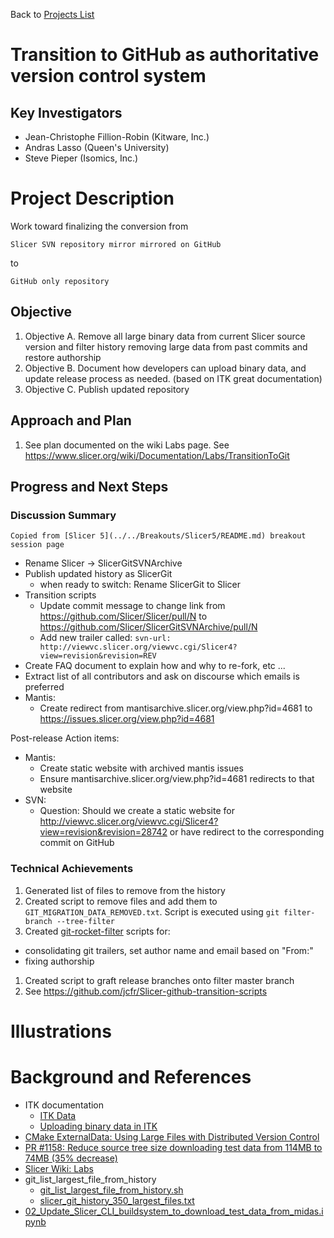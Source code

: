 Back to [Projects List](../../README.md#ProjectsList)

# Transition to GitHub as authoritative version control system

## Key Investigators

- Jean-Christophe Fillion-Robin (Kitware, Inc.)
- Andras Lasso (Queen's University)
- Steve Pieper (Isomics, Inc.)

# Project Description

<!-- Add a short paragraph describing the project. -->

Work toward finalizing the conversion from

`Slicer SVN repository mirror mirrored on GitHub`

to

`GitHub only repository`

## Objective

<!-- Describe here WHAT you would like to achieve (what you will have as end result). -->

1. Objective A. Remove all large binary data from current Slicer source version and filter history removing large data from past commits and restore authorship
1. Objective B. Document how developers can upload binary data, and update release process as needed. (based on ITK great documentation)
1. Objective C. Publish updated repository

## Approach and Plan

<!-- Describe here HOW you would like to achieve the objectives stated above. -->

1. See plan documented on the wiki Labs page. See https://www.slicer.org/wiki/Documentation/Labs/TransitionToGit

## Progress and Next Steps

<!-- Update this section as you make progress, describing of what you have ACTUALLY DONE. If there are specific steps that you could not complete then you can describe them here, too. -->

### Discussion Summary

`Copied from [Slicer 5](../../Breakouts/Slicer5/README.md) breakout session page`

* Rename Slicer -> SlicerGitSVNArchive
* Publish updated history as SlicerGit
  * when ready to switch: Rename SlicerGit to Slicer
* Transition scripts
  * Update commit message to change link from https://github.com/Slicer/Slicer/pull/N  to https://github.com/Slicer/SlicerGitSVNArchive/pull/N
  * Add new trailer called: `svn-url: http://viewvc.slicer.org/viewvc.cgi/Slicer4?view=revision&revision=REV`
* Create FAQ document to explain how and why to re-fork, etc ...
* Extract list of all contributors and ask on discourse which emails is preferred
* Mantis:
  * Create redirect from mantisarchive.slicer.org/view.php?id=4681 to https://issues.slicer.org/view.php?id=4681
  
Post-release Action items:
* Mantis:
  * Create static website with archived mantis issues
  * Ensure mantisarchive.slicer.org/view.php?id=4681 redirects to that website
* SVN:
  * Question: Should we create a static website for http://viewvc.slicer.org/viewvc.cgi/Slicer4?view=revision&revision=28742 or have redirect to the corresponding commit on GitHub


### Technical Achievements

1. Generated list of files to remove from the history
1. Created script to remove files and add them to `GIT_MIGRATION_DATA_REMOVED.txt`. Script is executed using `git filter-branch --tree-filter`
1. Created [git-rocket-filter](https://github.com/jcfr/dockgit-rocket-filter#readme) scripts for:
  * consolidating git trailers, set author name and email based on "From:"
  * fixing authorship
1. Created script to graft release branches onto filter master branch
1. See https://github.com/jcfr/Slicer-github-transition-scripts


# Illustrations

<!-- Add pictures and links to videos that demonstrate what has been accomplished.
![Description of picture](Example2.jpg)
![Some more images](Example2.jpg)
-->

# Background and References

<!-- If you developed any software, include link to the source code repository. If possible, also add links to sample data, and to any relevant publications. -->

* ITK documentation
  * [ITK Data](https://github.com/InsightSoftwareConsortium/ITK/blob/master/Documentation/Data.md)
  * [Uploading binary data in ITK](https://github.com/InsightSoftwareConsortium/ITK/blob/master/Documentation/UploadBinaryData.md)
* [CMake ExternalData: Using Large Files with Distributed Version Control](https://blog.kitware.com/cmake-externaldata-using-large-files-with-distributed-version-control/)
* [PR #1158: Reduce source tree size downloading test data from 114MB to 74MB (35% decrease)](https://github.com/Slicer/Slicer/pull/1158)
* [Slicer Wiki: Labs](https://www.slicer.org/wiki/Documentation/Labs/TransitionToGit)
* git_list_largest_file_from_history
  * [git_list_largest_file_from_history.sh](https://gist.github.com/jcfr/4348af13d2c8931daeab4ff9ab73e14b)
  * [slicer_git_history_350_largest_files.txt](https://gist.github.com/jcfr/93fe51974d9db8ef55a6d3172c1de68d)
* [02_Update_Slicer_CLI_buildsystem_to_download_test_data_from_midas.ipynb](https://github.com/jcfr/jupyter-notebooks/blob/master/02_Update_Slicer_CLI_buildsystem_to_download_test_data_from_midas.ipynb)

